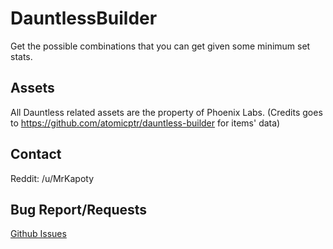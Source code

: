 # DauntlessBuilder

Get the possible combinations that you can get given some minimum set stats.

## Assets

All Dauntless related assets are the property of Phoenix Labs.
(Credits goes to https://github.com/atomicptr/dauntless-builder for items' data)

## Contact

Reddit: /u/MrKapoty

## Bug Report/Requests

[Github Issues](https://github.com/Kapoty/DauntlessBuilder/issues)
